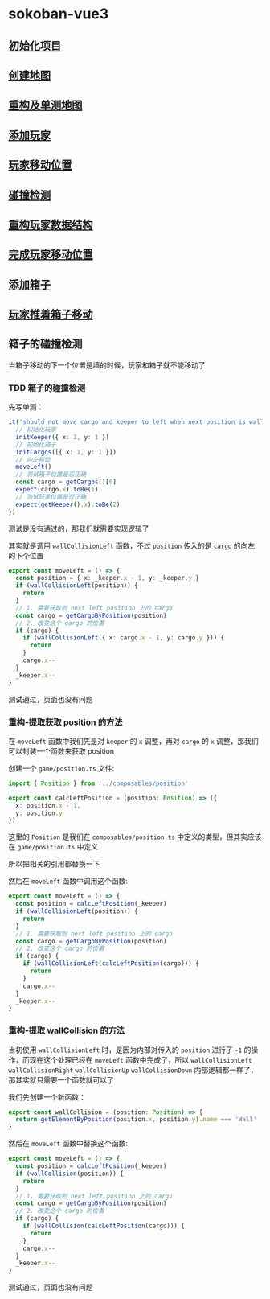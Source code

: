 # sokoban-vue3

## [初始化项目](https://github.com/HenryTSZ/sokoban-vue3/tree/68b262e0a4772b868b4f4352bf41939f96a6b7ad)

## [创建地图](https://github.com/HenryTSZ/sokoban-vue3/tree/34ea99dbe041f1789aacd3aac3c7ad1f0b987fbd)

## [重构及单测地图](https://github.com/HenryTSZ/sokoban-vue3/tree/14888773c1b9d4c2c9a1f890cf836229dc0a66f7)

## [添加玩家](https://github.com/HenryTSZ/sokoban-vue3/tree/8b487da65560ececa311a5b7be7c3400e99608cf)

## [玩家移动位置](https://github.com/HenryTSZ/sokoban-vue3/tree/9acd676ee8399f2f41e666363a4ddf273c1930c4)

## [碰撞检测](https://github.com/HenryTSZ/sokoban-vue3/tree/76f2289456bfde01ede6f4b0948f8a3a5f78b5a6)

## [重构玩家数据结构](https://github.com/HenryTSZ/sokoban-vue3/tree/63fb1f9bd9915a4450b0b6c89deee6e11be7dd06)

## [完成玩家移动位置](https://github.com/HenryTSZ/sokoban-vue3/tree/3510c6b4f6509e21b5a36742b1527f74f1be9be9)

## [添加箱子](https://github.com/HenryTSZ/sokoban-vue3/tree/5275e5a04d37221b8e324e74aed5f539735c0f4b)

## [玩家推着箱子移动](https://github.com/HenryTSZ/sokoban-vue3/tree/0d342cc8055e080d1380ca282a8974c3b8157b2a)

## 箱子的碰撞检测

当箱子移动的下一个位置是墙的时候，玩家和箱子就不能移动了

### TDD 箱子的碰撞检测

先写单测：

```ts
it('should not move cargo and keeper to left when next position is wall', () => {
  // 初始化玩家
  initKeeper({ x: 2, y: 1 })
  // 初始化箱子
  initCargos([{ x: 1, y: 1 }])
  // 向左移动
  moveLeft()
  // 测试箱子位置是否正确
  const cargo = getCargos()[0]
  expect(cargo.x).toBe(1)
  // 测试玩家位置是否正确
  expect(getKeeper().x).toBe(2)
})
```

测试是没有通过的，那我们就需要实现逻辑了

其实就是调用 `wallCollisionLeft` 函数，不过 `position` 传入的是 `cargo` 的向左的下个位置

```ts
export const moveLeft = () => {
  const position = { x: _keeper.x - 1, y: _keeper.y }
  if (wallCollisionLeft(position)) {
    return
  }
  // 1. 需要获取到 next left position 上的 cargo
  const cargo = getCargoByPosition(position)
  // 2. 改变这个 cargo 的位置
  if (cargo) {
    if (wallCollisionLeft({ x: cargo.x - 1, y: cargo.y })) {
      return
    }
    cargo.x--
  }
  _keeper.x--
}
```

测试通过，页面也没有问题

### 重构-提取获取 position 的方法

在 `moveLeft` 函数中我们先是对 `keeper` 的 `x` 调整，再对 `cargo` 的 `x` 调整，那我们可以封装一个函数来获取 position

创建一个 `game/position.ts` 文件:

```ts
import { Position } from '../composables/position'

export const calcLeftPosition = (position: Position) => ({
  x: position.x - 1,
  y: position.y
})
```

这里的 `Position` 是我们在 `composables/position.ts` 中定义的类型，但其实应该在 `game/position.ts` 中定义

所以把相关的引用都替换一下

然后在 `moveLeft` 函数中调用这个函数:

```ts
export const moveLeft = () => {
  const position = calcLeftPosition(_keeper)
  if (wallCollisionLeft(position)) {
    return
  }
  // 1. 需要获取到 next left position 上的 cargo
  const cargo = getCargoByPosition(position)
  // 2. 改变这个 cargo 的位置
  if (cargo) {
    if (wallCollisionLeft(calcLeftPosition(cargo))) {
      return
    }
    cargo.x--
  }
  _keeper.x--
}
```

### 重构-提取 wallCollision 的方法

当初使用 `wallCollisionLeft` 时，是因为内部对传入的 `position` 进行了 `-1` 的操作，而现在这个处理已经在 `moveLeft` 函数中完成了，所以 `wallCollisionLeft` `wallCollisionRight` `wallCollisionUp` `wallCollisionDown` 内部逻辑都一样了，那其实就只需要一个函数就可以了

我们先创建一个新函数：

```ts
export const wallCollision = (position: Position) => {
  return getElementByPosition(position.x, position.y).name === 'Wall'
}
```

然后在 `moveLeft` 函数中替换这个函数:

```ts
export const moveLeft = () => {
  const position = calcLeftPosition(_keeper)
  if (wallCollision(position)) {
    return
  }
  // 1. 需要获取到 next left position 上的 cargo
  const cargo = getCargoByPosition(position)
  // 2. 改变这个 cargo 的位置
  if (cargo) {
    if (wallCollision(calcLeftPosition(cargo))) {
      return
    }
    cargo.x--
  }
  _keeper.x--
}
```

测试通过，页面也没有问题
